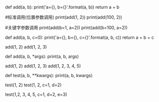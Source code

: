 def add(a, b):
    print('a={}, b={}'.format(a, b))
    return a + b

#标准调用(位置参数调用)
print(add(1, 2))
print(add(100, 2))


#关键字参数调用
print(add(b=1, a=2))
print(add(b=100, a=2))


def add(a, b, c=0):
    print('a={}, b={}, c={}'.format(a, b, c))
    return a + b + c

add(1, 2)
add(1, 2, 3)

def add(a, b, *args):
    print(a, b, args)

add(1, 2)
add(1, 2, 3)
add(1, 2, 3, 4, 5)


def test(a, b, **kwargs):
    print(a, b, kwargs)

test(1, 2)
test(1, 2, c=1, d=2)

test(1,2, 3, 4, 5, c=1, d=2, e=3)
